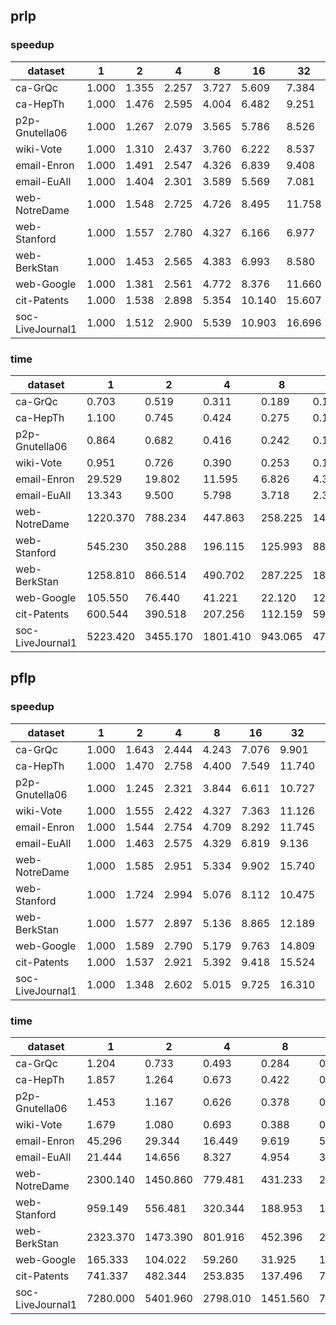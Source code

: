 
## prlp 

### speedup 

dataset | 1 | 2 | 4 | 8 | 16 | 32 | 56
--- | --- | --- | --- | --- | --- | --- | ---
ca-GrQc | 1.000 | 1.355 | 2.257 | 3.727 | 5.609 | 7.384 | 7.058
ca-HepTh | 1.000 | 1.476 | 2.595 | 4.004 | 6.482 | 9.251 | 10.267
p2p-Gnutella06 | 1.000 | 1.267 | 2.079 | 3.565 | 5.786 | 8.526 | 8.152
wiki-Vote | 1.000 | 1.310 | 2.437 | 3.760 | 6.222 | 8.537 | 8.451
email-Enron | 1.000 | 1.491 | 2.547 | 4.326 | 6.839 | 9.408 | 9.792
email-EuAll | 1.000 | 1.404 | 2.301 | 3.589 | 5.569 | 7.081 | 6.824
web-NotreDame | 1.000 | 1.548 | 2.725 | 4.726 | 8.495 | 11.758 | 12.112
web-Stanford | 1.000 | 1.557 | 2.780 | 4.327 | 6.166 | 6.977 | 6.976
web-BerkStan | 1.000 | 1.453 | 2.565 | 4.383 | 6.993 | 8.580 | 6.716
web-Google | 1.000 | 1.381 | 2.561 | 4.772 | 8.376 | 11.660 | 13.719
cit-Patents | 1.000 | 1.538 | 2.898 | 5.354 | 10.140 | 15.607 | 22.791
soc-LiveJournal1 | 1.000 | 1.512 | 2.900 | 5.539 | 10.903 | 16.696 | 22.534

### time 

dataset | 1 | 2 | 4 | 8 | 16 | 32 | 56
--- | --- | --- | --- | --- | --- | --- | ---
ca-GrQc | 0.703 | 0.519 | 0.311 | 0.189 | 0.125 | 0.095 | 0.100
ca-HepTh | 1.100 | 0.745 | 0.424 | 0.275 | 0.170 | 0.119 | 0.107
p2p-Gnutella06 | 0.864 | 0.682 | 0.416 | 0.242 | 0.149 | 0.101 | 0.106
wiki-Vote | 0.951 | 0.726 | 0.390 | 0.253 | 0.153 | 0.111 | 0.112
email-Enron | 29.529 | 19.802 | 11.595 | 6.826 | 4.318 | 3.139 | 3.016
email-EuAll | 13.343 | 9.500 | 5.798 | 3.718 | 2.396 | 1.884 | 1.955
web-NotreDame | 1220.370 | 788.234 | 447.863 | 258.225 | 143.658 | 103.793 | 100.757
web-Stanford | 545.230 | 350.288 | 196.115 | 125.993 | 88.431 | 78.151 | 78.159
web-BerkStan | 1258.810 | 866.514 | 490.702 | 287.225 | 180.015 | 146.714 | 187.423
web-Google | 105.550 | 76.440 | 41.221 | 22.120 | 12.602 | 9.052 | 7.694
cit-Patents | 600.544 | 390.518 | 207.256 | 112.159 | 59.227 | 38.479 | 26.350
soc-LiveJournal1 | 5223.420 | 3455.170 | 1801.410 | 943.065 | 479.060 | 312.857 | 231.802

## pflp 

### speedup 

dataset | 1 | 2 | 4 | 8 | 16 | 32 | 56
--- | --- | --- | --- | --- | --- | --- | ---
ca-GrQc | 1.000 | 1.643 | 2.444 | 4.243 | 7.076 | 9.901 | 9.415
ca-HepTh | 1.000 | 1.470 | 2.758 | 4.400 | 7.549 | 11.740 | 14.290
p2p-Gnutella06 | 1.000 | 1.245 | 2.321 | 3.844 | 6.611 | 10.727 | 11.914
wiki-Vote | 1.000 | 1.555 | 2.422 | 4.327 | 7.363 | 11.126 | 11.350
email-Enron | 1.000 | 1.544 | 2.754 | 4.709 | 8.292 | 11.745 | 12.428
email-EuAll | 1.000 | 1.463 | 2.575 | 4.329 | 6.819 | 9.136 | 9.653
web-NotreDame | 1.000 | 1.585 | 2.951 | 5.334 | 9.902 | 15.740 | 17.181
web-Stanford | 1.000 | 1.724 | 2.994 | 5.076 | 8.112 | 10.475 | 10.515
web-BerkStan | 1.000 | 1.577 | 2.897 | 5.136 | 8.865 | 12.189 | 11.483
web-Google | 1.000 | 1.589 | 2.790 | 5.179 | 9.763 | 14.809 | 14.999
cit-Patents | 1.000 | 1.537 | 2.921 | 5.392 | 9.418 | 15.524 | 18.245
soc-LiveJournal1 | 1.000 | 1.348 | 2.602 | 5.015 | 9.725 | 16.310 | 19.425

### time 

dataset | 1 | 2 | 4 | 8 | 16 | 32 | 56
--- | --- | --- | --- | --- | --- | --- | ---
ca-GrQc | 1.204 | 0.733 | 0.493 | 0.284 | 0.170 | 0.122 | 0.128
ca-HepTh | 1.857 | 1.264 | 0.673 | 0.422 | 0.246 | 0.158 | 0.130
p2p-Gnutella06 | 1.453 | 1.167 | 0.626 | 0.378 | 0.220 | 0.135 | 0.122
wiki-Vote | 1.679 | 1.080 | 0.693 | 0.388 | 0.228 | 0.151 | 0.148
email-Enron | 45.296 | 29.344 | 16.449 | 9.619 | 5.462 | 3.857 | 3.645
email-EuAll | 21.444 | 14.656 | 8.327 | 4.954 | 3.145 | 2.347 | 2.222
web-NotreDame | 2300.140 | 1450.860 | 779.481 | 431.233 | 232.281 | 146.138 | 133.877
web-Stanford | 959.149 | 556.481 | 320.344 | 188.953 | 118.232 | 91.564 | 91.215
web-BerkStan | 2323.370 | 1473.390 | 801.916 | 452.396 | 262.098 | 190.611 | 202.330
web-Google | 165.333 | 104.022 | 59.260 | 31.925 | 16.934 | 11.165 | 11.023
cit-Patents | 741.337 | 482.344 | 253.835 | 137.496 | 78.716 | 47.753 | 40.632
soc-LiveJournal1 | 7280.000 | 5401.960 | 2798.010 | 1451.560 | 748.556 | 446.348 | 374.780
